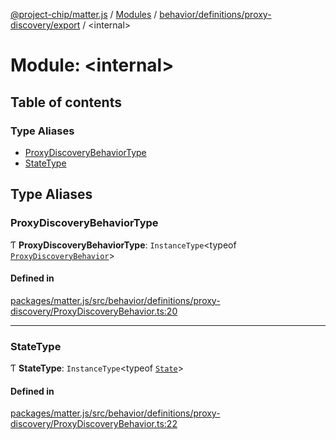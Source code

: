 [@project-chip/matter.js](../README.md) / [Modules](../modules.md) / [behavior/definitions/proxy-discovery/export](behavior_definitions_proxy_discovery_export.md) / \<internal\>

# Module: \<internal\>

## Table of contents

### Type Aliases

- [ProxyDiscoveryBehaviorType](behavior_definitions_proxy_discovery_export._internal_.md#proxydiscoverybehaviortype)
- [StateType](behavior_definitions_proxy_discovery_export._internal_.md#statetype)

## Type Aliases

### ProxyDiscoveryBehaviorType

Ƭ **ProxyDiscoveryBehaviorType**: `InstanceType`\<typeof [`ProxyDiscoveryBehavior`](behavior_definitions_proxy_discovery_export.md#proxydiscoverybehavior)\>

#### Defined in

[packages/matter.js/src/behavior/definitions/proxy-discovery/ProxyDiscoveryBehavior.ts:20](https://github.com/project-chip/matter.js/blob/904d0c9b952b91f28a21803759c5e5c66ee4d272/packages/matter.js/src/behavior/definitions/proxy-discovery/ProxyDiscoveryBehavior.ts#L20)

___

### StateType

Ƭ **StateType**: `InstanceType`\<typeof [`State`](../classes/behavior_definitions_proxy_discovery_export.ProxyDiscoveryServer.md#state-1)\>

#### Defined in

[packages/matter.js/src/behavior/definitions/proxy-discovery/ProxyDiscoveryBehavior.ts:22](https://github.com/project-chip/matter.js/blob/904d0c9b952b91f28a21803759c5e5c66ee4d272/packages/matter.js/src/behavior/definitions/proxy-discovery/ProxyDiscoveryBehavior.ts#L22)
